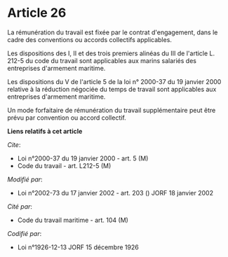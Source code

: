 # Article 26

La rémunération du travail est fixée par le contrat d'engagement, dans le cadre des conventions ou accords collectifs
applicables. 

Les dispositions des I, II et des trois premiers alinéas du III de l'article L. 212-5 du code du travail sont applicables aux
marins salariés des entreprises d'armement maritime.

Les dispositions du V de l'article 5 de la loi n° 2000-37 du 19 janvier 2000 relative à la réduction négociée du temps de
travail sont applicables aux entreprises d'armement maritime.

Un mode forfaitaire de rémunération du travail supplémentaire peut être prévu par convention ou accord collectif.

**Liens relatifs à cet article**

_Cite_:

  - Loi n°2000-37 du 19 janvier 2000 - art. 5 (M)
  - Code du travail - art. L212-5 (M)

_Modifié par_:

  - Loi n°2002-73 du 17 janvier 2002 - art. 203 () JORF 18 janvier 2002

_Cité par_:

  - Code du travail maritime - art. 104 (M)

_Codifié par_:

  - Loi n°1926-12-13 JORF 15 décembre 1926

